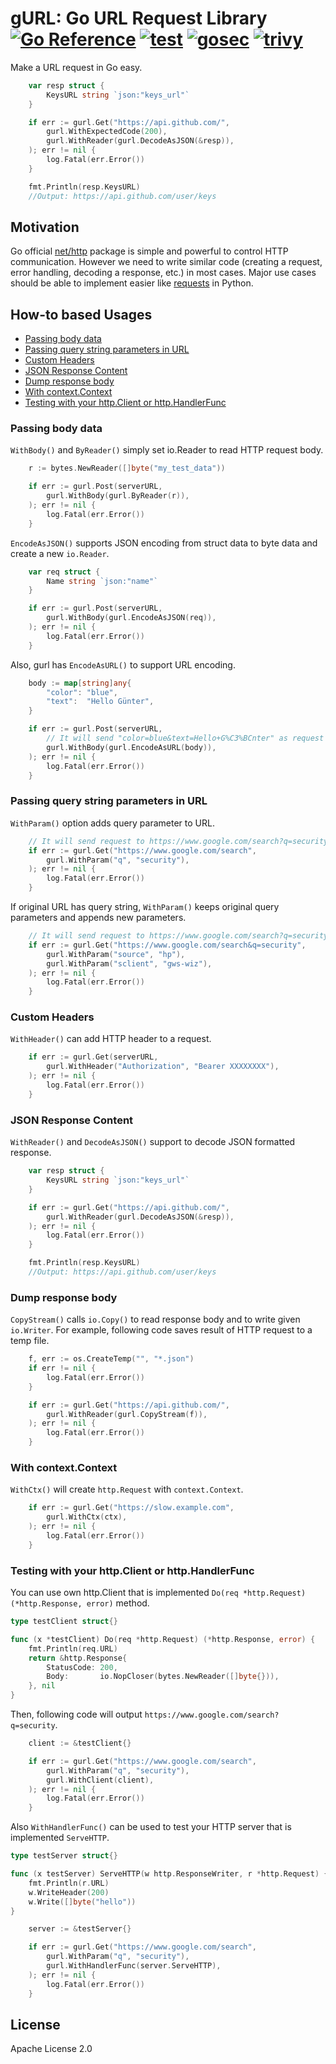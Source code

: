 # gURL: Go URL Request Library <!-- omit in toc --> [![Go Reference](https://pkg.go.dev/badge/github.com/m-mizutani/gurl.svg)](https://pkg.go.dev/github.com/m-mizutani/gurl) [![test](https://github.com/m-mizutani/gurl/actions/workflows/test.yml/badge.svg)](https://github.com/m-mizutani/gurl/actions/workflows/test.yml) [![gosec](https://github.com/m-mizutani/gurl/actions/workflows/gosec.yml/badge.svg)](https://github.com/m-mizutani/gurl/actions/workflows/gosec.yml) [![trivy](https://github.com/m-mizutani/gurl/actions/workflows/trivy.yml/badge.svg)](https://github.com/m-mizutani/gurl/actions/workflows/trivy.yml)

Make a URL request in Go easy.

```go
	var resp struct {
		KeysURL string `json:"keys_url"`
	}

	if err := gurl.Get("https://api.github.com/",
		gurl.WithExpectedCode(200),
		gurl.WithReader(gurl.DecodeAsJSON(&resp)),
	); err != nil {
		log.Fatal(err.Error())
	}

	fmt.Println(resp.KeysURL)
	//Output: https://api.github.com/user/keys
```

## Motivation <!-- omit in toc -->

Go official [net/http](https://pkg.go.dev/net/http) package is simple and powerful to control HTTP communication. However we need to write similar code (creating a request, error handling, decoding a response, etc.) in most cases. Major use cases should be able to implement easier like [requests](https://requests.readthedocs.io/en/latest/) in Python.

## How-to based Usages <!-- omit in toc -->

- [Passing body data](#passing-body-data)
- [Passing query string parameters in URL](#passing-query-string-parameters-in-url)
- [Custom Headers](#custom-headers)
- [JSON Response Content](#json-response-content)
- [Dump response body](#dump-response-body)
- [With context.Context](#with-contextcontext)
- [Testing with your http.Client or http.HandlerFunc](#testing-with-your-httpclient-or-httphandlerfunc)

### Passing body data

`WithBody()` and `ByReader()` simply set io.Reader to read HTTP request body.

```go
	r := bytes.NewReader([]byte("my_test_data"))

	if err := gurl.Post(serverURL,
		gurl.WithBody(gurl.ByReader(r)),
	); err != nil {
		log.Fatal(err.Error())
	}
```

`EncodeAsJSON()` supports JSON encoding from struct data to byte data and create a new `io.Reader`.

```go
	var req struct {
		Name string `json:"name"`
	}

	if err := gurl.Post(serverURL,
		gurl.WithBody(gurl.EncodeAsJSON(req)),
	); err != nil {
		log.Fatal(err.Error())
	}
```

Also, gurl has `EncodeAsURL()` to support URL encoding.

```go
	body := map[string]any{
		"color": "blue",
		"text":  "Hello Günter",
	}

	if err := gurl.Post(serverURL,
		// It will send "color=blue&text=Hello+G%C3%BCnter" as request body
		gurl.WithBody(gurl.EncodeAsURL(body)),
	); err != nil {
		log.Fatal(err.Error())
	}
```

### Passing query string parameters in URL

`WithParam()` option adds query parameter to URL.

```go
	// It will send request to https://www.google.com/search?q=security
	if err := gurl.Get("https://www.google.com/search",
		gurl.WithParam("q", "security"),
	); err != nil {
		log.Fatal(err.Error())
	}
```

If original URL has query string, `WithParam()` keeps original query parameters and appends new parameters.

```go
	// It will send request to https://www.google.com/search?q=security&source=hp&sclient=gws-wiz
	if err := gurl.Get("https://www.google.com/search&q=security",
		gurl.WithParam("source", "hp"),
		gurl.WithParam("sclient", "gws-wiz"),
	); err != nil {
		log.Fatal(err.Error())
	}
```

### Custom Headers

`WithHeader()` can add HTTP header to a request.

```go
	if err := gurl.Get(serverURL,
		gurl.WithHeader("Authorization", "Bearer XXXXXXXX"),
	); err != nil {
		log.Fatal(err.Error())
	}
```

### JSON Response Content

`WithReader()` and `DecodeAsJSON()` support to decode JSON formatted response.

```go
	var resp struct {
		KeysURL string `json:"keys_url"`
	}

	if err := gurl.Get("https://api.github.com/",
		gurl.WithReader(gurl.DecodeAsJSON(&resp)),
	); err != nil {
		log.Fatal(err.Error())
	}

	fmt.Println(resp.KeysURL)
	//Output: https://api.github.com/user/keys
```

### Dump response body

`CopyStream()` calls `io.Copy()` to read response body and to write given `io.Writer`. For example, following code saves result of HTTP request to a temp file.

```go
	f, err := os.CreateTemp("", "*.json")
	if err != nil {
		log.Fatal(err.Error())
	}

	if err := gurl.Get("https://api.github.com/",
		gurl.WithReader(gurl.CopyStream(f)),
	); err != nil {
		log.Fatal(err.Error())
	}
```

### With context.Context

`WithCtx()` will create `http.Request` with `context.Context`.

```go
	if err := gurl.Get("https://slow.example.com",
	    gurl.WithCtx(ctx),
	); err != nil {
		log.Fatal(err.Error())
	}
```

### Testing with your http.Client or http.HandlerFunc

You can use own http.Client that is implemented `Do(req *http.Request) (*http.Response, error)` method.

```go
type testClient struct{}

func (x *testClient) Do(req *http.Request) (*http.Response, error) {
	fmt.Println(req.URL)
	return &http.Response{
		StatusCode: 200,
		Body:       io.NopCloser(bytes.NewReader([]byte{})),
	}, nil
}
```

Then, following code will output `https://www.google.com/search?q=security`.

```go
	client := &testClient{}

	if err := gurl.Get("https://www.google.com/search",
		gurl.WithParam("q", "security"),
		gurl.WithClient(client),
	); err != nil {
		log.Fatal(err.Error())
	}
```

Also `WithHandlerFunc()` can be used to test your HTTP server that is implemented `ServeHTTP`.

```go
type testServer struct{}

func (x testServer) ServeHTTP(w http.ResponseWriter, r *http.Request) {
	fmt.Println(r.URL)
	w.WriteHeader(200)
	w.Write([]byte("hello"))
}
```

```go
	server := &testServer{}

	if err := gurl.Get("https://www.google.com/search",
		gurl.WithParam("q", "security"),
		gurl.WithHandlerFunc(server.ServeHTTP),
	); err != nil {
		log.Fatal(err.Error())
	}
```

## License  <!-- omit in toc -->

Apache License 2.0
